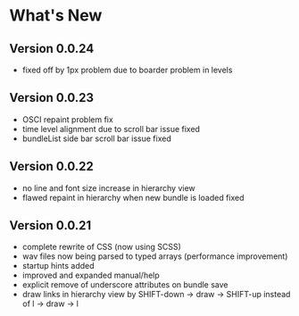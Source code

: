 What's New
=============================================

## Version 0.0.24

- fixed off by 1px problem due to boarder problem in levels

## Version 0.0.23

- OSCI repaint problem fix
- time level alignment due to scroll bar issue fixed 
- bundleList side bar scroll bar issue fixed

## Version 0.0.22

- no line and font size increase in hierarchy view
- flawed repaint in hierarchy when new bundle is loaded fixed

## Version 0.0.21

- complete rewrite of CSS (now using SCSS)
- wav files now being parsed to typed arrays (performance improvement)
- startup hints added
- improved and expanded manual/help
- explicit remove of underscore attributes on bundle save
- draw links in hierarchy view by SHIFT-down -> draw -> SHIFT-up instead of l -> draw -> l